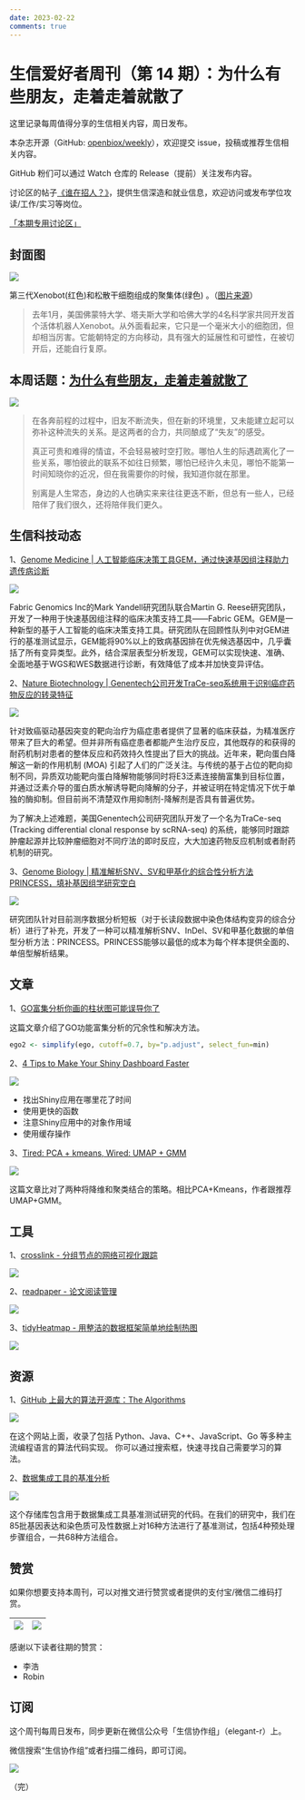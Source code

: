```yaml
---
date: 2023-02-22
comments: true
---
```


# 生信爱好者周刊（第 14 期）：为什么有些朋友，走着走着就散了

这里记录每周值得分享的生信相关内容，周日发布。

本杂志开源（GitHub: [openbiox/weekly](https://github.com/openbiox/weekly)），欢迎提交 issue，投稿或推荐生信相关内容。

GitHub 粉们可以通过 Watch 仓库的 Release（提前）关注发布内容。

讨论区的帖子[《谁在招人？》](https://github.com/openbiox/weekly/issues/2)，提供生信深造和就业信息，欢迎访问或发布学位攻读/工作/实习等岗位。

[「本期专用讨论区」](https://github.com/openbiox/weekly/issues/374)

## 封面图

![](https://gitee.com/ShixiangWang/ImageCollection/raw/master/2021-12-26/1640522450525-image.png)


第三代Xenobot(红色)和松散干细胞组成的聚集体(绿色) 。（[图片来源](https://mp.weixin.qq.com/s/ofgiKEyVSZ965hswKT1rtA)）

> 去年1月，美国佛蒙特大学、塔夫斯大学和哈佛大学的4名科学家共同开发首个活体机器人Xenobot。从外面看起来，它只是一个毫米大小的细胞团，但却相当厉害。它能朝特定的方向移动，具有强大的延展性和可塑性，在被切开后，还能自行复原。


## 本周话题：[为什么有些朋友，走着走着就散了](https://mp.weixin.qq.com/s/Q-EVrYONuj3iypiOb4qw1g)


![](https://gitee.com/ShixiangWang/ImageCollection/raw/master/2021-12-26/1640522370962-image.png)

>在各奔前程的过程中，旧友不断流失，但在新的环境里，又未能建立起可以弥补这种流失的关系。是这两者的合力，共同酿成了“失友”的感受。
>
>真正可贵和难得的情谊，不会轻易被时空打败。哪怕人生的际遇疏离化了一些关系，哪怕彼此的联系不如往日频繁，哪怕已经许久未见，哪怕不能第一时间知晓你的近况，但在我需要你的时候，我知道你就在那里。
>
>别离是人生常态，身边的人也确实来来往往更迭不断，但总有一些人，已经陪伴了我们很久，还将陪伴我们更久。


## 生信科技动态

1、[Genome Medicine | 人工智能临床决策工具GEM，通过快速基因组注释助力遗传病诊断](https://mp.weixin.qq.com/s/qSqpEpRqQOK1XcduuMYAEw)


![](https://gitee.com/ShixiangWang/ImageCollection/raw/master/2021-12-26/1640521870171-image.png)

Fabric Genomics Inc的Mark Yandell研究团队联合Martin G. Reese研究团队，开发了一种用于快速基因组注释的临床决策支持工具——Fabric GEM。GEM是一种新型的基于人工智能的临床决策支持工具。研究团队在回顾性队列中对GEM进行的基准测试显示，GEM能将90%以上的致病基因排在优先候选基因中，几乎囊括了所有变异类型。此外，结合深层表型分析发现，GEM可以实现快速、准确、全面地基于WGS和WES数据进行诊断，有效降低了成本并加快变异评估。 

2、[Nature Biotechnology | Genentech公司开发TraCe-seq系统用于识别癌症药物反应的转录特征](https://mp.weixin.qq.com/s/OUMbfVLvblQOE30rt0SdVw)


![](https://gitee.com/ShixiangWang/ImageCollection/raw/master/2021-12-26/1640521992172-image.png)

针对致癌驱动基因突变的靶向治疗为癌症患者提供了显著的临床获益，为精准医疗带来了巨大的希望。但并非所有癌症患者都能产生治疗反应，其他既存的和获得的耐药机制对患者的整体反应和药效持久性提出了巨大的挑战。近年来，靶向蛋白降解这一新的作用机制 (MOA) 引起了人们的广泛关注。与传统的基于占位的靶向抑制不同，异质双功能靶向蛋白降解物能够同时将E3泛素连接酶富集到目标位置，并通过泛素介导的蛋白质水解诱导靶向降解的分子，并被证明在特定情况下优于单独的酶抑制。但目前尚不清楚双作用抑制剂-降解剂是否具有普遍优势。 

为了解决上述难题，美国Genentech公司研究团队开发了一个名为TraCe-seq (Tracking differential clonal response by scRNA-seq) 的系统，能够同时跟踪肿瘤起源并比较肿瘤细胞对不同疗法的即时反应，大大加速药物反应机制或者耐药机制的研究。

3、[Genome Biology | 精准解析SNV、SV和甲基化的综合性分析方法PRINCESS，填补基因组学研究空白](https://github.com/openbiox/weekly/issues/173)


![](https://gitee.com/ShixiangWang/ImageCollection/raw/master/2021-12-26/1640522190392-image.png)

研究团队针对目前测序数据分析短板（对于长读段数据中染色体结构变异的综合分析）进行了补充，开发了一种可以精准解析SNV、InDel、SV和甲基化数据的单倍型分析方法：PRINCESS。PRINCESS能够以最低的成本为每个样本提供全面的、单倍型解析结果。


## 文章

1、[GO富集分析你画的柱状图可能误导你了](https://mp.weixin.qq.com/s/6sHM3caX2gGGfLlBaLrmAQ)

这篇文章介绍了GO功能富集分析的冗余性和解决方法。

```r
ego2 <- simplify(ego, cutoff=0.7, by="p.adjust", select_fun=min)
```

2、[4 Tips to Make Your Shiny Dashboard Faster](https://www.rstudio.com/blog/4-tips-to-make-your-shiny-dashboard-faster/)

![](https://gitee.com/ShixiangWang/ImageCollection/raw/master/2021-12-26/1640521359944-image.png)

- 找出Shiny应用在哪里花了时间
- 使用更快的函数
- 注意Shiny应用中的对象作用域
- 使用缓存操作

3、[Tired: PCA + kmeans, Wired: UMAP + GMM](https://www.rstudio.com/blog/4-tips-to-make-your-shiny-dashboard-faster/)


![](https://gitee.com/ShixiangWang/ImageCollection/raw/master/2021-12-26/1640521681625-image.png)

这篇文章比对了两种将降维和聚类结合的策略。相比PCA+Kmeans，作者跟推荐UMAP+GMM。

## 工具

1、[crosslink - 分组节点的网络可视化跟踪](https://github.com/zzwch/crosslink)


![](https://gitee.com/ShixiangWang/ImageCollection/raw/master/2021-12-26/1640522698055-image.png)

2、[readpaper - 论文阅读管理](https://mp.weixin.qq.com/s/xc5rTytLwEWXoW5pnBxIdA)


![](https://gitee.com/ShixiangWang/ImageCollection/raw/master/2021-12-26/1640522769577-image.png)

3、[tidyHeatmap - 用整洁的数据框架简单地绘制热图](https://github.com/stemangiola/tidyHeatmap)


![](https://gitee.com/ShixiangWang/ImageCollection/raw/master/2021-12-26/1640522845626-image.png)


## 资源

1、[GitHub 上最大的算法开源库：The Algorithms](https://the-algorithms.com/zh_Hans)


![](https://gitee.com/ShixiangWang/ImageCollection/raw/master/2021-12-26/1640521004771-image.png)

在这个网站上面，收录了包括 Python、Java、C++、JavaScript、Go 等多种主流编程语言的算法代码实现。
你可以通过搜索框，快速寻找自己需要学习的算法。

2、[数据集成工具的基准分析](https://github.com/theislab/scib)


![](https://gitee.com/ShixiangWang/ImageCollection/raw/master/2021-12-26/1640521183422-image.png)


这个存储库包含用于数据集成工具基准测试研究的代码。在我们的研究中，我们在85批基因表达和染色质可及性数据上对16种方法进行了基准测试，包括4种预处理步骤组合，一共68种方法组合。


## 赞赏

如果你想要支持本周刊，可以对推文进行赞赏或者提供的支付宝/微信二维码打赏。

| ![](https://gitee.com/ShixiangWang/ImageCollection/raw/master/png/202109171440597.jpg) | ![](https://gitee.com/ShixiangWang/ImageCollection/raw/master/png/202109171440452.jpg) |
| ------------------------------------------------------------ | ------------------------------------------------------------ |

感谢以下读者往期的赞赏：

- 李浩
- Robin

## 订阅

这个周刊每周日发布，同步更新在微信公众号「生信协作组」（elegant-r）上。

微信搜索“生信协作组”或者扫描二维码，即可订阅。

![](https://gitee.com/ShixiangWang/ImageCollection/raw/master/png/202109101438292.jpg)

（完）


